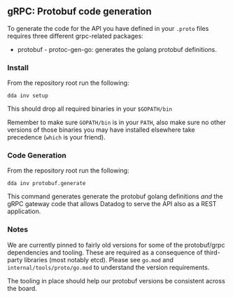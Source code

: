 ## gRPC: Protobuf code generation

To generate the code for the API you have defined in your `.proto`
files requires three different grpc-related packages:

- protobuf - protoc-gen-go: generates the golang protobuf definitions.

### Install

From the repository root run the following:
```
dda inv setup
```
This should drop all required binaries in your `$GOPATH/bin`

Remember to make sure `GOPATH/bin` is in your `PATH`, also make
sure no other versions of those binaries you may have installed
elsewhere take precedence (`which` is your friend).

### Code Generation

From the repository root run the following:

```
dda inv protobuf.generate
```

This command generates generate the protobuf golang definitions _and_ the
gRPC gateway code that allows Datadog to serve the API also as a
REST application.

### Notes

We are currently pinned to fairly old versions for some of the
protobuf/grpc dependencies and tooling. These are required as a
consequence of third-party libraries (most notably etcd). Please
see `go.mod` and `internal/tools/proto/go.mod` to understand the
version requirements.

The tooling in place should help our protobuf versions be consistent
across the board.
